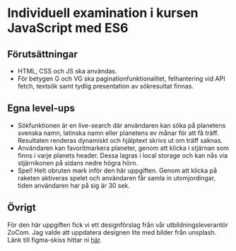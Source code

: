 # Individuell examination i kursen JavaScript med ES6

## Förutsättningar
* HTML, CSS och JS ska användas. 
* För betygen G och VG ska paginationfunktionalitet, felhantering vid API fetch, textsök samt tydlig presentation av sökresultat finnas. 

## Egna level-ups
* Sökfunktionen är en live-search där användaren kan söka på planetens svenska namn, latinska namn eller planetens ev månar för att få träff. Resultaten renderas dynamiskt och hjälptext skrivs ut om träff saknas.
* Användaren kan favoritmarkera planeter, genom att klicka i stjärnan som finns i varje planets header. Dessa lagras i local storage och kan nås via stjärnikonen på sidans nedre högra hörn. 
* Spel! Helt obruten mark inför den här uppgiften. Genom att klicka på raketen aktiveras spelet och användaren får samla in utomjordingar, tiden användaren har på sig är 30 sek. 

## Övrigt
För den här uppgiften fick vi ett designförslag från vår utbildningsleverantör ZoCom. Jag valde att uppdatera designen lite med bilder från unsplash. Länk till figma-skiss hittar ni <a href="https://www.figma.com/file/Ib9ahPsFNPG2orLozJ0WL2/JS-%2F-Solaris-(Copy)?node-id=0%3A1&t=NL38KYhOof2O8uf9-0">här</a>. 
